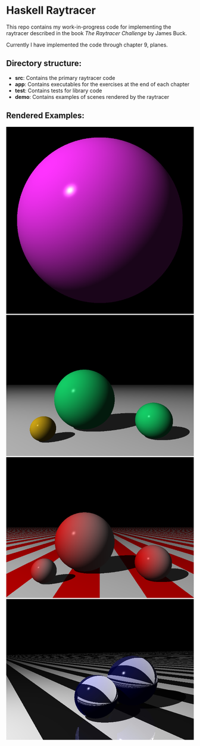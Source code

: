 # Haskell Raytracer

This repo contains my work-in-progress code for implementing the raytracer described in the book *The Raytracer Challenge* by James Buck.

Currently I have implemented the code through chapter 9, planes.

## Directory structure:
- **src**: Contains the primary raytracer code
- **app**: Contains executables for the exercises at the end of each chapter
- **test**: Contains tests for library code
- **demo**: Contains examples of scenes rendered by the raytracer

## Rendered Examples:
![Shaded Sphere](demo/shaded-sphere.png)
![Three Spheres with Plane](demo/three-spheres-plane.png)
![Three Spheres with Patterns](demo/three-patterned-spheres.png)
![Reflection Spheres](demo/reflection-spheres.jpg)